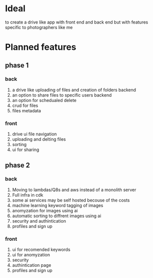 # Ideal

to create a drive like app with front end and back end but with features specific to photographers like me

# Planned features

## phase 1

### back

1. a drive like uploading of files and creation of folders backend
1. an option to share files to specific users backend
1. an option for schedualed delete
1. crud for files
1. files metadata

### front

1. drive ui file navigation
1. uploading and delting files
1. sorting
1. ui for sharing

## phase 2

### back

1. Moving to lambdas/Q8s and aws instead of a monolith server
1. Full infra in cdk
1. some ai services may be self hosted becouse of the costs
1. machine learning keyword tagging of images
1. anomyzation for images using ai
1. automatic sorting to diffrent images using ai
1. security and authintication
1. profiles and sign up

### front

1. ui for recomended keywords
1. ui for anomyzation
1. security
1. authintication page
1. profiles and sign up
